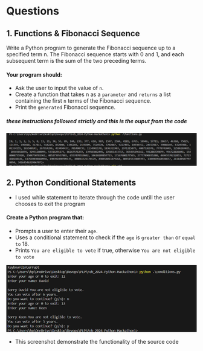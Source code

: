# Questions
## 1. Functions & Fibonacci Sequence

Write a Python program to generate the Fibonacci sequence up to a specified term n. The Fibonacci sequence starts with 0 and 1, and each subsequent term is the sum of the two preceding terms.

#### Your program should: 

- Ask the user to input the value of `n`.
- Create a function that takes n as a `parameter` and `returns` a list containing the first `n` terms of the Fibonacci sequence.
- Print the `generated` Fibonacci sequence.
##### these instructions followed strictly and this is the ouput from the code
![alt text](image.png)

## 2. Python Conditional Statements
- I used while statement to iterate through the code untill the user chooses to exit the program



#### Create a Python program that:

- Prompts a user to enter their `age`.
- Uses a conditional statement to check if the `age` is `greater than` or `equal to` 18.
- Prints `You are eligible to vote` if true, otherwise `You are not eligible to vote`

![alt text](image-1.png)
- This screenshot demonstrate the functionality of the source code